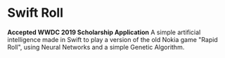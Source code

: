# Swift Roll
**Accepted WWDC 2019 Scholarship Application**
A simple artificial intelligence made in Swift to play a version of the old Nokia game "Rapid Roll", using Neural Networks and a simple Genetic Algorithm.
